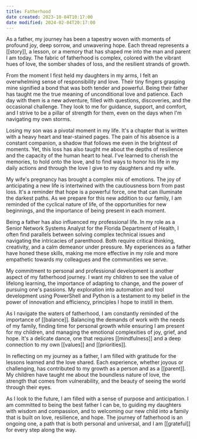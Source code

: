 ```yaml
---
title: Fatherhood
date created: 2023-10-04T10:17:00
date modified: 2024-02-04T20:17:00
---
```


As a father, my journey has been a tapestry woven with moments of profound joy, deep sorrow, and unwavering hope. Each thread represents a [[story]], a lesson, or a memory that has shaped me into the man and parent I am today. The fabric of fatherhood is complex, colored with the vibrant hues of love, the somber shades of loss, and the resilient strands of growth.

From the moment I first held my daughters in my arms, I felt an overwhelming sense of responsibility and love. Their tiny fingers grasping mine signified a bond that was both tender and powerful. Being their father has taught me the true meaning of unconditional love and patience. Each day with them is a new adventure, filled with questions, discoveries, and the occasional challenge. They look to me for guidance, support, and comfort, and I strive to be a pillar of strength for them, even on the days when I'm navigating my own storms.

Losing my son was a pivotal moment in my life. It's a chapter that is written with a heavy heart and tear-stained pages. The pain of his absence is a constant companion, a shadow that follows me even in the brightest of moments. Yet, this loss has also taught me about the depths of resilience and the capacity of the human heart to heal. I've learned to cherish the memories, to hold onto the love, and to find ways to honor his life in my daily actions and through the love I give to my daughters and my wife.

My wife's pregnancy has brought a complex mix of emotions. The joy of anticipating a new life is intertwined with the cautiousness born from past loss. It's a reminder that hope is a powerful force, one that can illuminate the darkest paths. As we prepare for this new addition to our family, I am reminded of the cyclical nature of life, of the opportunities for new beginnings, and the importance of being present in each moment.

Being a father has also influenced my professional life. In my role as a Senior Network Systems Analyst for the Florida Department of Health, I often find parallels between solving complex technical issues and navigating the intricacies of parenthood. Both require critical thinking, creativity, and a calm demeanor under pressure. My experiences as a father have honed these skills, making me more effective in my role and more empathetic towards my colleagues and the communities we serve.

My commitment to personal and professional development is another aspect of my fatherhood journey. I want my children to see the value of lifelong learning, the importance of adapting to change, and the power of pursuing one's passions. My exploration into automation and tool development using PowerShell and Python is a testament to my belief in the power of innovation and efficiency, principles I hope to instill in them.

As I navigate the waters of fatherhood, I am constantly reminded of the importance of [[balance]]. Balancing the demands of work with the needs of my family, finding time for personal growth while ensuring I am present for my children, and managing the emotional complexities of joy, grief, and hope. It's a delicate dance, one that requires [[mindfulness]] and a deep connection to my own [[values]] and [[priorities]].

In reflecting on my journey as a father, I am filled with gratitude for the lessons learned and the love shared. Each experience, whether joyous or challenging, has contributed to my growth as a person and as a [[parent]]. My children have taught me about the boundless nature of love, the strength that comes from vulnerability, and the beauty of seeing the world through their eyes.

As I look to the future, I am filled with a sense of purpose and anticipation. I am committed to being the best father I can be, to guiding my daughters with wisdom and compassion, and to welcoming our new child into a family that is built on love, resilience, and hope. The journey of fatherhood is an ongoing one, a path that is both personal and universal, and I am [[grateful]] for every step along the way.
